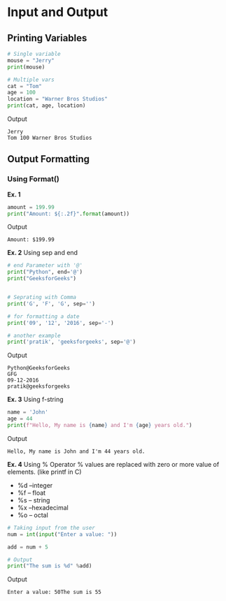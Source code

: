 # Input and Output
<!--  ```python

```

Output
```

``` --> 
## Printing Variables
```python
# Single variable
mouse = "Jerry"
print(mouse)

# Multiple vars
cat = "Tom"
age = 100
location = "Warner Bros Studios"
print(cat, age, location)
```

Output
```
Jerry
Tom 100 Warner Bros Studios
```

## Output Formatting

### Using Format()
**Ex. 1**
```python
amount = 199.99
print("Amount: ${:.2f}".format(amount))
```

Output
```
Amount: $199.99
```

**Ex. 2** Using sep and end
```python
# end Parameter with '@'
print("Python", end='@')
print("GeeksforGeeks")


# Seprating with Comma
print('G', 'F', 'G', sep='')

# for formatting a date
print('09', '12', '2016', sep='-')

# another example
print('pratik', 'geeksforgeeks', sep='@')
```

Output
```
Python@GeeksforGeeks
GFG
09-12-2016
pratik@geeksforgeeks
```

**Ex. 3** Using f-string
```python
name = 'John'
age = 44
print(f"Hello, My name is {name} and I'm {age} years old.")
```

Output
```
Hello, My name is John and I'm 44 years old.
```
**Ex. 4** Using % Operator
% values are replaced with zero or more value of elements. (like printf in C)
- %d –integer
- %f – float
- %s – string
- %x –hexadecimal
- %o – octal

```python
# Taking input from the user
num = int(input("Enter a value: "))

add = num + 5

# Output
print("The sum is %d" %add)

```

Output
```
Enter a value: 50The sum is 55
```
